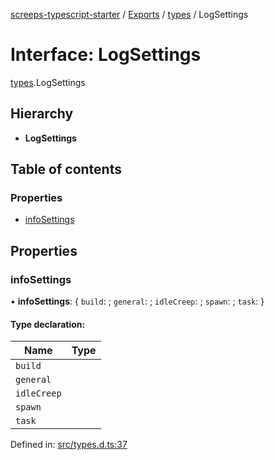 [screeps-typescript-starter](../README.md) / [Exports](../modules.md) / [types](../modules/types.md) / LogSettings

# Interface: LogSettings

[types](../modules/types.md).LogSettings

## Hierarchy

* **LogSettings**

## Table of contents

### Properties

- [infoSettings](types.logsettings.md#infosettings)

## Properties

### infoSettings

• **infoSettings**: { `build`:  ; `general`:  ; `idleCreep`:  ; `spawn`:  ; `task`:   }

#### Type declaration:

Name | Type |
------ | ------ |
`build` |  |
`general` |  |
`idleCreep` |  |
`spawn` |  |
`task` |  |

Defined in: [src/types.d.ts:37](https://github.com/Baelyk/screeps/blob/94a340d/src/types.d.ts#L37)
